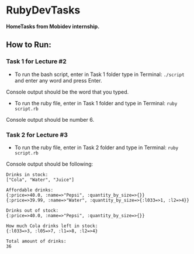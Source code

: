 # RubyDevTasks

**HomeTasks from Mobidev internship.**

## How to Run:

### Task 1 for Lecture #2

- To run the bash script, enter in Task 1 folder type in Terminal:
  `./script` and enter any word and press Enter.

Console output should be the word that you typed.

- To run the ruby file, enter in Task 1 folder and type in Terminal:
  `ruby script.rb`

Console output should be number 6.

### Task 2 for Lecture #3

- To run the ruby file, enter in Task 2 folder and type in Terminal:
  `ruby script.rb`

Console output should be following:

```
Drinks in stock:
["Cola", "Water", "Juice"]

Affordable drinks:
{:price=>40.0, :name=>"Pepsi", :quantity_by_size=>{}}
{:price=>39.99, :name=>"Water", :quantity_by_size=>{:l033=>1, :l2=>4}}

Drinks out of stock:
{:price=>40.0, :name=>"Pepsi", :quantity_by_size=>{}}

How much Cola drinks left in stock:
{:l033=>3, :l05=>7, :l1=>8, :l2=>4}

Total amount of drinks:
36
```
